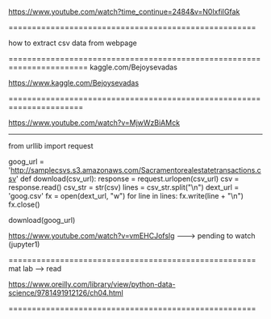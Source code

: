 https://www.youtube.com/watch?time_continue=2484&v=N0lxfilGfak




=====================================================

how to extract  csv data from webpage  

=======================================================================
kaggle.com/Bejoysevadas

https://www.kaggle.com/Bejoysevadas

======================================================================


https://www.youtube.com/watch?v=MjwWzBiAMck

**************************************
from urllib import request

goog_url = 'http://samplecsvs.s3.amazonaws.com/Sacramentorealestatetransactions.csv'
def download(csv_url):
    response = request.urlopen(csv_url)
    csv = response.read()
    csv_str = str(csv)
    lines = csv_str.split("\\n")
    dext_url = 'goog.csv'
    fx = open(dext_url, "w")
    for line in lines:
        fx.write(line + "\n")
    fx.close()

download(goog_url)

https://www.youtube.com/watch?v=vmEHCJofslg ---> pending to watch   (jupyter1)


=====================================================
mat lab --> read

https://www.oreilly.com/library/view/python-data-science/9781491912126/ch04.html

=====================================================
